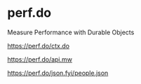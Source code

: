 # perf.do
Measure Performance with Durable Objects

<https://perf.do/ctx.do>


<https://perf.do/api.mw>


<https://perf.do/json.fyi/people.json>
